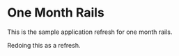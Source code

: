 # One Month Rails

This is the sample application refresh for one month rails.

Redoing this as a refresh.